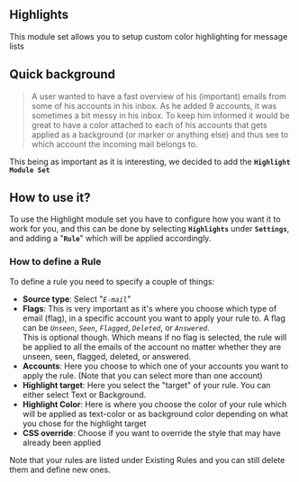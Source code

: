 ## Highlights

This module set allows you to setup custom color highlighting for
message lists

## Quick background

> A user wanted to have a fast overview of his (important) emails from some of his accounts in his inbox. As he added 9 accounts, it was sometimes a bit messy in his inbox. To keep him informed it would be great to have a color attached to each of his accounts that gets applied as a background (or marker or anything else) and thus see to which account the incoming mail belongs to.

This being as important as it is interesting, we decided to add the **`Highlight Module Set`**

## How to use it?

To use the Highlight module set you have to configure how you want it to work for you, and this can be done by selecting **`Highlights`** under **`Settings`**, and adding a "**`Rule`**" which will be applied accordingly.

### How to define a Rule

To define a rule you need to specify a couple of things:

- **Source type**: Select "_`E-mail`_"
- **Flags**: This is very important as it's where you choose which type of email (flag), in a specific account you want to apply your rule to. A flag can be _`Unseen`_, _`Seen`_, _`Flagged`_, _`Deleted`_, or _`Answered`_.\
  This is optional though. Which means if no flag is selected, the rule will be applied to all the emails of the account no matter whether they are unseen, seen, flagged, deleted, or answered.
- **Accounts**: Here you choose to which one of your accounts you want to apply the rule. (Note that you can select more than one account)
- **Highlight target**: Here you select the "target" of your rule. You can either select Text or Background.
- **Highlight Color**: Here is where you choose the color of your rule which will be applied as text-color or as background color depending on what you chose for the highlight target
- **CSS override**: Choose if you want to override the style that may have already been applied

Note that your rules are listed under Existing Rules and you can still delete them and define new ones.
